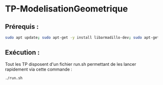 # TP-ModelisationGeometrique

## Prérequis :

```bash
sudo apt update; sudo apt-get -y install libarmadillo-dev; sudo apt-get install mesa-utils libglu1-mesa-dev freeglut3-dev mesa-common-dev libglew-dev;
```

## Exécution : 
Tout les TP disposent d'un fichier run.sh permettant de les lancer rapidement via cette commande :

```bash
./run.sh
```